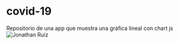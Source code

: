 # covid-19
Repositorio de una app que muestra una gráfica lineal con chart js
![Jonathan Ruiz](https://repository-images.githubusercontent.com/275269300/4f58d300-b7e0-11ea-84d7-0abf786f45b0)
